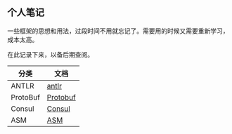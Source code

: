 
## 个人笔记

一些框架的思想和用法，过段时间不用就忘记了。需要用的时候又需要重新学习，成本太高。

在此记录下来，以备后期查阅。


分类 | 文档
--- | --- 
ANTLR | [antlr](antlr/antlr.md)
ProtoBuf | [Protobuf](protobuf/proto_buf.md)
Consul  | [Consul](consul/consul.md)
ASM     | [ASM](asm/asm.md)
